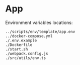 # App

Environment variables locations:

```plain
../scripts/env/template/app.env
../docker-compose.yml
./.env.example
./Dockerfile
./start.sh
./webpack.config.js
./src/utils/env.ts
```
